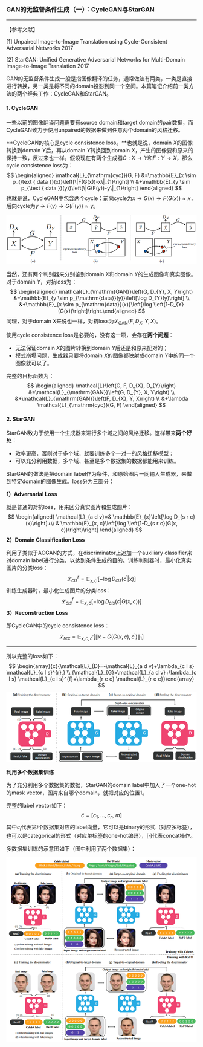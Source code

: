 ### GAN的无监督条件生成（一）：CycleGAN与StarGAN

***

【参考文献】

[1] Unpaired Image-to-Image Translation using Cycle-Consistent Adversarial Networks	2017

[2] StarGAN: Unified Generative Adversarial Networks for Multi-Domain Image-to-Image Translation	2017



GAN的无监督条件生成一般是指图像翻译的任务，通常做法有两类，一类是直接进行转换，另一类是将不同的domain投影到同一个空间。本篇笔记介绍前一类方法的两个经典工作：CycleGAN和StarGAN。

#### 1. CycleGAN

一些以前的图像翻译问题需要有source domain和target domain的pair数据，而CycleGAN致力于使用unpaired的数据来做到任意两个domain的风格迁移。

**CycleGAN的核心是cycle consistence loss。**也就是说，domain $X$的图像转换到domain $Y$后，再从domain $Y$转换回到domain $X$，产生的图像要和原来的保持一致，反过来也一样。假设现在有两个生成器$G : X \rightarrow Y$和$F : Y \rightarrow X$，那么cycle consistence loss为：
$$
\begin{aligned} \mathcal{L}_{\mathrm{cyc}}(G, F) &=\mathbb{E}_{x \sim p_{\text { data }}(x)}\left[\|F(G(x))-x\|_{1}\right] \\ &+\mathbb{E}_{y \sim p_{\text { data }}(y)}\left[\|G(F(y))-y\|_{1}\right] \end{aligned}
$$
也就是说，CycleGAN中包含两个cycle：前向cycle为$x \rightarrow G(x) \rightarrow F(G(x)) \approx x$，后向cycle为$y \rightarrow F(y) \rightarrow G(F(y)) \approx y$。

![1559652425587](assets/1559652425587.png)



当然，还有两个判别器来分别鉴别domain $X$和domain $Y$的生成图像和真实图像。对于domain $Y$，对抗loss为：
$$
\begin{aligned} \mathcal{L}_{\mathrm{GAN}}\left(G, D_{Y}, X, Y\right) &=\mathbb{E}_{y \sim p_{\mathrm{data}}(y)}\left[\log D_{Y}(y)\right] \\ &+\mathbb{E}_{x \sim p_{\mathrm{data}}(x)}\left[\log \left(1-D_{Y}(G(x))\right]\right.\end{aligned}
$$
同理，对于domain $X$来说也一样，对抗loss为$\mathcal{L}_{\mathrm{GAN}}\left(F, D_{X}, Y, X\right)$。

使用cycle consistence loss是必要的，没有这一项，会存在**两个问题**：

* 无法保证domain $X$的图片转换到domain $Y$后还是和原来配对的；
* 模式崩塌问题，生成器只要将domain $X$的图像都映射成domain $Y$中的同一个图像就可以了。

完整的目标函数为：
$$
\begin{aligned} \mathcal{L}\left(G, F, D_{X}, D_{Y}\right) &=\mathcal{L}_{\mathrm{GAN}}\left(G, D_{Y}, X, Y\right) \\ &+\mathcal{L}_{\mathrm{GAN}}\left(F, D_{X}, Y, X\right) \\ &+\lambda \mathcal{L}_{\mathrm{cyc}}(G, F) \end{aligned}
$$


#### 2. StarGAN

StarGAN致力于使用一个生成器来进行多个域之间的风格迁移。这样带来**两个好处**：

* 效率更高，否则对于多个域，就要训练多个一对一的风格迁移模型；
* 可以充分利用数据，多个域、甚至是多个数据集的数据都能用来训练。

StarGAN的做法是把domain label作为条件，和原始图片一同输入生成器，来做到特定domain的图像生成。loss分为三部分：

**1）Adversarial Loss**

就是普通的对抗loss，用来区分真实图片和生成图片：
$$
\begin{aligned} \mathcal{L}_{a d v}=& \mathbb{E}_{x}\left[\log D_{s r c}(x)\right]+\\ & \mathbb{E}_{x, c}\left[\log \left(1-D_{s r c}(G(x, c))\right)\right] \end{aligned}
$$
**2）Domain Classification Loss**

利用了类似于ACGAN的方式，在discriminator上追加一个auxiliary classifier来对domain label进行分类，以达到条件生成的目的。训练判别器时，最小化真实图片的分类loss：
$$
\mathcal{L}_{c l s}^{r}=\mathbb{E}_{x, c^{\prime}}\left[-\log D_{c l s}\left(c^{\prime} | x\right)\right]
$$
训练生成器时，最小化生成图片的分类loss：
$$
\mathcal{L}_{c l s}^{f}=\mathbb{E}_{x, c}\left[-\log D_{c l s}(c | G(x, c))\right]
$$
**3）Reconstruction Loss** 

即CycleGAN中的cycle consistence loss：
$$
\mathcal{L}_{r e c}=\mathbb{E}_{x, c, c^{\prime}}\left[\left\|x-G\left(G(x, c), c^{\prime}\right)\right\|_{1}\right]
$$

------

所以完整的loss如下：
$$
\begin{array}{c}{\mathcal{L}_{D}=-\mathcal{L}_{a d v}+\lambda_{c l s} \mathcal{L}_{c l s}^{r},} \\ {\mathcal{L}_{G}=\mathcal{L}_{a d v}+\lambda_{c l s} \mathcal{L}_{c l s}^{f}+\lambda_{r e c} \mathcal{L}_{r e c}}\end{array}
$$
![1559653545650](assets/1559653545650.png)

**利用多个数据集训练**

为了充分利用多个数据集的数据，StarGAN的domain label中加入了一个one-hot的mask vector，图片来自哪个domain，就把对应的位置1。

完整的label vector如下：
$$
\tilde{c}=\left[c_{1}, \ldots, c_{n}, m\right]
$$
其中$c_i$代表第$i$个数据集对应的label向量，它可以是binary的形式（对应多标签），也可以是categorical的形式（对应单标签的one-hot编码），$[\cdot]$代表concat操作。

多数据集训练的示意图如下（图中利用了两个数据集）：

![1559653920013](assets/1559653920013.png)

